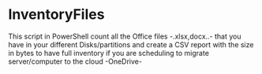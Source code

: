 # InventoryFiles
This script in PowerShell count all the Office files -.xlsx,docx..- that you have in your different Disks/partitions and create a CSV report with the size in bytes to have full inventory if you are scheduling to migrate server/computer to  the cloud -OneDrive-
